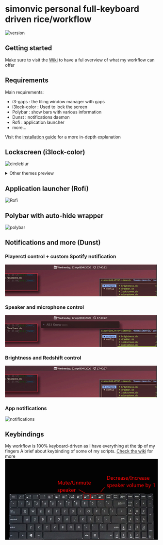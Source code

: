 # simonvic personal full-keyboard driven rice/workflow 
![version](https://img.shields.io/badge/version-1.3.1-red)

## Getting started
Make sure to visit the [Wiki](https://github.com/simonvic/dotfiles/wiki) to have a ful overview of what my workflow can offer

## Requirements
Main requirements:
* i3-gaps : the tiling window manager with gaps
* i3lock-color : Used to lock the screen
* Polybar : show bars with various information 
* Dunst : notifications daemon
* Rofi : application launcher
* more...

Visit the [installation guide](https://github.com/simonvic/dotfiles/wiki/Installation-and-Configuration) for a more in-depth explanation
 
## Lockscreen (i3lock-color)
![circleblur](Pictures/Rice/1.3/Previews/lockscreen_blur_circle.gif)

<details>
 <summary> Other themes preview </summary>
 
![barblur](Pictures/Rice/1.3/Previews/lockscreen_blur_bars.gif)
![image](Pictures/Rice/1.3/Previews/rofi_image_circle.gif)

</details>

## Application launcher (Rofi)
![Rofi](Pictures/Rice/1.3/Previews/rofi.gif)

## Polybar with auto-hide wrapper
![polybar](Pictures/Rice/1.3/Previews/polybar.gif)

## Notifications and more (Dunst)
### Playerctl control + custom Spotify notification
![playerctl](Pictures/Rice/1.3/Previews/playerctl.gif)
### Speaker and microphone control
![volume](Pictures/Rice/1.3/Previews/volume.gif)
### Brightness and Redshift control
![screen](Pictures/Rice/1.3/Previews/brightness.gif)
### App notifications
![notifications](Pictures/Rice/1.3/Previews/notifications.gif)

## Keybindings
My workflow is 100% keyboard-driven as I have everything at the tip of my fingers
A brief about keybinding of some of my scripts.
[Check the wiki](https://github.com/simonvic/dotfiles/wiki/Keybindings) for more
![keys](Pictures/Rice/1.3/Previews/keybinding_volume_brightness.gif)
